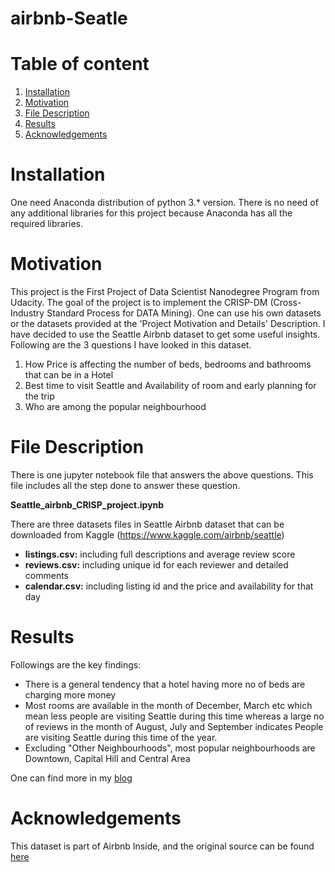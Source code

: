 # airbnb-Seatle
# Table of content
1. [Installation](#Installation)
2. [Motivation](#Motivation)
3. [File Description](#FileDescription)
4. [Results](#Results)
5. [Acknowledgements](#Acknowledgements)

<a name="Installation"></a>
# Installation

One need Anaconda distribution of python 3.* version. There is no need of any additional libraries for this project because Anaconda has all the required libraries.

<a name="Motivation"></a>
# Motivation

This project is the First Project of Data Scientist Nanodegree Program from Udacity. The goal of the project is to implement the CRISP-DM (Cross-Industry Standard Process for DATA Mining). One can use his own datasets or the datasets provided at the 'Project Motivation and Details' Description.
I have decided to use the Seattle Airbnb dataset to get some useful insights. Following are the 3 questions I have looked in this dataset.

1. How Price is affecting the number of beds, bedrooms and bathrooms that can be in a Hotel
2. Best time to visit Seattle and Availability of room and early planning for the trip
3. Who are among the popular neighbourhood 

<a name="FileDescription"></a>
# File Description

There is one jupyter notebook file that answers the above questions. This file includes all the step done to answer these question.

**Seattle_airbnb_CRISP_project.ipynb**


There are three datasets files in Seattle Airbnb dataset that can be downloaded from Kaggle (https://www.kaggle.com/airbnb/seattle)

* **listings.csv:** including full descriptions and average review score
* **reviews.csv:** including unique id for each reviewer and detailed comments
* **calendar.csv:** including listing id and the price and availability for that day

<a name="Results"></a>
# Results

Followings are the key findings:

* There is a general tendency that a hotel having more no of beds are charging more money 
* Most rooms are available in the month of December, March etc which mean less people are visiting Seattle during this time whereas a large no of reviews in the month of August, July and September indicates People are visiting Seattle during this time of the year.
* Excluding "Other Neighbourhoods", most popular neighbourhoods are Downtown, Capital Hill and Central Area

One can find more in my [blog](https://medium.com/@mansuri4638/my-first-story-seattle-airbnb-26cac2524ab5?sk=379482f15e85882651440cb0162d25d9)

<a name="Acknowledgements"></a>
# Acknowledgements
This dataset is part of Airbnb Inside, and the original source can be found [here](https://www.kaggle.com/airbnb/seattle)
